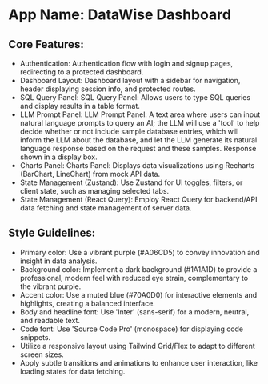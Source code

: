 # **App Name**: DataWise Dashboard

## Core Features:

- Authentication: Authentication flow with login and signup pages, redirecting to a protected dashboard.
- Dashboard Layout: Dashboard layout with a sidebar for navigation, header displaying session info, and protected routes.
- SQL Query Panel: SQL Query Panel: Allows users to type SQL queries and display results in a table format.
- LLM Prompt Panel: LLM Prompt Panel: A text area where users can input natural language prompts to query an AI; the LLM will use a 'tool' to help decide whether or not include sample database entries, which will inform the LLM about the database, and let the LLM generate its natural language response based on the request and these samples. Response shown in a display box.
- Charts Panel: Charts Panel: Displays data visualizations using Recharts (BarChart, LineChart) from mock API data.
- State Management (Zustand): Use Zustand for UI toggles, filters, or client state, such as managing selected tabs.
- State Management (React Query): Employ React Query for backend/API data fetching and state management of server data.

## Style Guidelines:

- Primary color: Use a vibrant purple (#A06CD5) to convey innovation and insight in data analysis. 
- Background color: Implement a dark background (#1A1A1D) to provide a professional, modern feel with reduced eye strain, complementary to the vibrant purple.
- Accent color: Use a muted blue (#70A0D0) for interactive elements and highlights, creating a balanced interface.
- Body and headline font: Use 'Inter' (sans-serif) for a modern, neutral, and readable text.
- Code font: Use 'Source Code Pro' (monospace) for displaying code snippets.
- Utilize a responsive layout using Tailwind Grid/Flex to adapt to different screen sizes.
- Apply subtle transitions and animations to enhance user interaction, like loading states for data fetching.